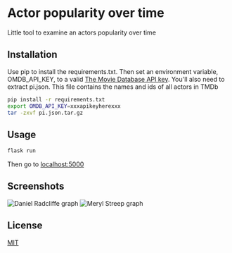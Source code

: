 # Actor popularity over time  

Little tool to examine an actors popularity over time

## Installation

Use pip to install the requirements.txt. Then set an environment variable, OMDB_API_KEY, to a valid [The Movie Database API key](https://developers.themoviedb.org/3/getting-started/introduction). 
You'll also need to extract pi.json. This file contains the names and ids of all
actors in TMDb

```bash
pip install -r requirements.txt
export OMDB_API_KEY=xxxapikeyherexxx
tar -zxvf pi.json.tar.gz
```

## Usage
```bash
flask run
```
Then go to [localhost:5000](http://localhost:5000/)

## Screenshots
![Daniel Radcliffe graph](https://i.imgur.com/NjrBhgk.jpg)
![Meryl Streep graph](https://i.imgur.com/ke7OvSa.jpg)

## License
[MIT](https://choosealicense.com/licenses/mit/)
